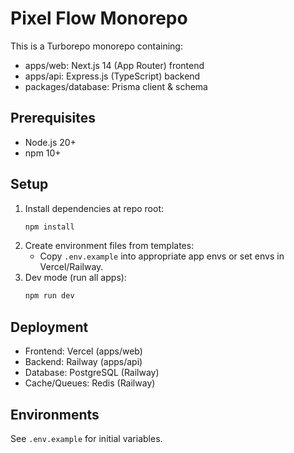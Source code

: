 
# Pixel Flow Monorepo

This is a Turborepo monorepo containing:

- apps/web: Next.js 14 (App Router) frontend
- apps/api: Express.js (TypeScript) backend
- packages/database: Prisma client & schema

## Prerequisites
- Node.js 20+
- npm 10+

## Setup
1. Install dependencies at repo root:
   ```bash
   npm install
   ```
2. Create environment files from templates:
   - Copy `.env.example` into appropriate app envs or set envs in Vercel/Railway.
3. Dev mode (run all apps):
   ```bash
   npm run dev
   ```

## Deployment
- Frontend: Vercel (apps/web)
- Backend: Railway (apps/api)
- Database: PostgreSQL (Railway)
- Cache/Queues: Redis (Railway)

## Environments
See `.env.example` for initial variables.

